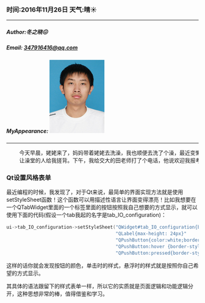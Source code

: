 ### 时间:2016年11月26日 天气:晴:sunny:
-----
#####   Author:冬之晓:confounded:
#####   Email: 347916416@qq.com
#####   MyAppearance: ![MyAppearance](../MyPicture.JPG "我的头像")
----------

<pre>
    今天早晨，姥姥来了，妈妈带着姥姥去洗澡，我也顺便去洗了个澡，最近变懒了，就买了一个搓澡的牌子，
    让澡堂的人给我搓背。下午，我给交大的田老师打了个电话，他说欢迎我报考，我想那就考吧，哎，先不找工作了，囧！
</pre>

### Qt设置风格表单
最近编程的时候，我发现了，对于Qt来说，最简单的界面实现方法就是使用setStyleSheet函数！这个函数可以用描述性语言让界面变得漂亮！比如我想要在一个QTabWidget里面的一个标签里面的按钮按照我自己想要的方式显示，就可以使用下面的代码(假设一个tab我起的名字是tab_IO_configuration)：

```C++
ui->tab_IO_configuration->setStyleSheet("QWidget#tab_IO_configuration{background-color: #F8F8FF}"
                                        "QLabel{max-height: 24px}"
                                        "QPushButton{color:white;border-radius:4px;border:3px groove red;border-style:outset}"
                                        "QPushButton:hover {border-style: ridge;}"
                                        "QPushButton:pressed{border-style: inset;}");
```

这样的话你就会发现按钮的颜色，单击时的样式，悬浮时的样式就是按照你自己希望的方式显示。

其具体的语法跟留下的样式表单一样，所以它的实质就是页面逻辑和功能逻辑分开，这种思想非常的棒，值得借鉴和学习。